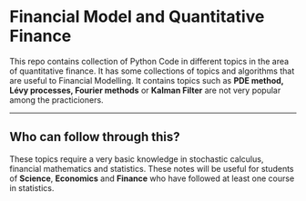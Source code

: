 # Financial Model and Quantitative Finance

This repo contains collection of Python Code in different topics in the area of quantitative finance.
It has some collections of topics and algorithms that are useful to Financial Modelling. It contains topics such as **PDE method, Lévy processes, Fourier methods** or **Kalman Filter** are not very popular among the practicioners. 


----------------------

## Who can follow through this?

These topics require a very basic knowledge in stochastic calculus, financial mathematics and statistics.  These notes will be useful for students of **Science**, **Economics** and **Finance** who have followed at least one course in statistics.
